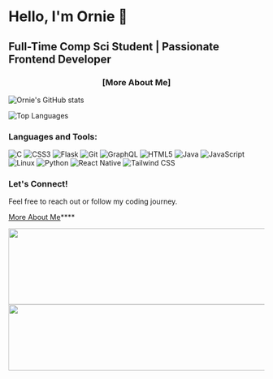 # Hello, I'm Ornie 👋

## Full-Time Comp Sci Student | Passionate Frontend Developer

<h3 align="center">[More About Me]</h3>

![Ornie's GitHub stats](https://github-readme-stats.vercel.app/api?username=Orniepay&theme=github_dark_dimmed&show_icons=true)

![Top Languages](https://github-readme-stats.vercel.app/api/top-langs/?username=Orniepay&theme=github_dark_dimmed&layout=compact)

### Languages and Tools:

![C](https://img.shields.io/badge/-C-000000?style=flat&logo=c)
![CSS3](https://img.shields.io/badge/-CSS3-000000?style=flat&logo=css3)
![Flask](https://img.shields.io/badge/-Flask-000000?style=flat&logo=flask)
![Git](https://img.shields.io/badge/-Git-000000?style=flat&logo=git)
![GraphQL](https://img.shields.io/badge/-GraphQL-000000?style=flat&logo=graphql)
![HTML5](https://img.shields.io/badge/-HTML5-000000?style=flat&logo=html5)
![Java](https://img.shields.io/badge/-Java-000000?style=flat&logo=java)
![JavaScript](https://img.shields.io/badge/-JavaScript-000000?style=flat&logo=javascript)
![Linux](https://img.shields.io/badge/-Linux-000000?style=flat&logo=linux)
![Python](https://img.shields.io/badge/-Python-000000?style=flat&logo=python)
![React Native](https://img.shields.io/badge/-React_Native-000000?style=flat&logo=react)
![Tailwind CSS](https://img.shields.io/badge/-Tailwind_CSS-000000?style=flat&logo=tailwind-css)


### Let's Connect!

Feel free to reach out or follow my coding journey.

[More About Me](https://github.com/Orniepay)****






















<a href="https://github.com/Orniepay/github-readme-stats">
  <img height=150 width=2000 align="center" src="https://github-readme-stats.vercel.app/api?username=Orniepay&theme=github_dark_dimmed&show_icons=true"/>
</a> 
<a href="https://github.com/Orniepay/convoychat">
  <img height=130 width=1000 align="center" src="https://github-readme-stats.vercel.app/api/top-langs/?username=Orniepay&theme=github_dark_dimmed&layout=compact"/>
</a>
